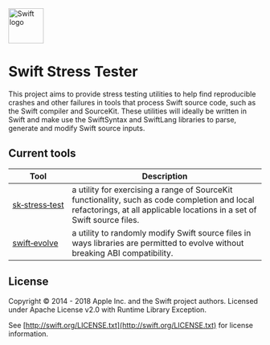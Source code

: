 <img src="https://swift.org/assets/images/swift.svg" alt="Swift logo" height="70" >

# Swift Stress Tester

This project aims to provide stress testing utilities to help find reproducible crashes and other failures in tools that process Swift source code, such as the Swift compiler and SourceKit. These utilities will ideally be written in Swift and make use the SwiftSyntax and SwiftLang libraries to parse, generate and modify Swift source inputs.

## Current tools

| Tool      | Description |
| --------- | ----------- |
[sk&#8209;stress&#8209;test](SourceKitStressTester/README.md) | a utility for exercising a range of SourceKit functionality, such as code completion and local refactorings, at all applicable locations in a set of Swift source files.
[swift&#8209;evolve](SwiftEvolve/README.md) | a utility to randomly modify Swift source files in ways libraries are permitted to evolve without breaking ABI compatibility.

## License

Copyright © 2014 - 2018 Apple Inc. and the Swift project authors.
Licensed under Apache License v2.0 with Runtime Library Exception.

See [http://swift.org/LICENSE.txt](http://swift.org/LICENSE.txt) for license information.
